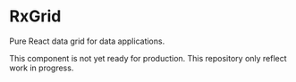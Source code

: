 RxGrid
======

Pure React data grid for data applications.

This component is not yet ready for production. This repository only reflect work in progress.
